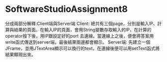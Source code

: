 # SoftwareStudioAssignment8
分成兩部分解釋:Client端與Server端
Client:
  總共有三個page，分別是輸入IP、計算與結果的頁面。在輸入IP的頁面，會用String變數存取輸入的IP，在計算的operator按下後，用IP跟設定好的port
  去連線。當連線上之後，便會將答案用write函式傳送到server端，最後結果兩邊都會顯示。
Server端:
  先建立一個JFrame，並用JTextArea顯示可以換行的text，在連線後便可以用setText函式將結果顯現出來。
